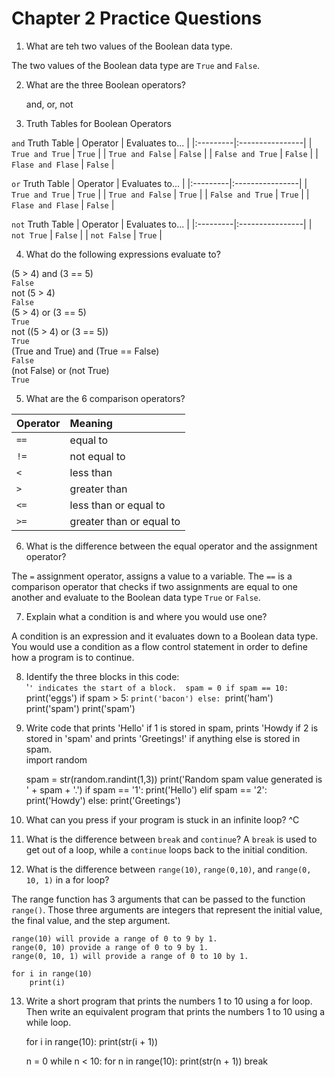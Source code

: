 # Chapter 2 Practice Questions

1. What are teh two values of the Boolean data type.  

The two values of the Boolean data type are `True` and `False`. 

2. What are the three Boolean operators? 

    and, or, not

3. Truth Tables for Boolean Operators

`and` Truth Table
| Operator | Evaluates to... |
|:---------|:----------------|
| `True and True` | `True` |
| `True and False` | `False` |
| `False and True` | `False` |
| `Flase and Flase` | `False` |

`or` Truth Table
| Operator | Evaluates to... |
|:---------|:----------------|
| `True and True` | `True` |
| `True and False` | `True` |
| `False and True` | `True` |
| `Flase and Flase` | `False` |  

`not` Truth Table
| Operator | Evaluates to... |
|:---------|:----------------|
| `not True` | `False` |
| `not False` | `True` |

4. What do the following expressions evaluate to? 

(5 > 4) and (3 == 5)  
`False`  
not (5 > 4)  
`False `  
(5 > 4) or (3 == 5)   
`True  `  
not ((5 > 4) or (3 == 5))    
`True `   
(True and True) and (True == False)    
`False  `  
(not False) or (not True)    
`True  `  

5. What are the 6 comparison operators? 

| Operator | Meaning |
|:---------|:--------|
| `==` | equal to |
| `!=` | not equal to |
| `<`  | less than |
| `>`  | greater than |
| `<=` | less than or equal to |
| `>=` | greater than or equal to |  

6.  What is the difference between the equal operator and the assignment operator?   

The `=` assignment operator, assigns a value to a variable.  The `==` is a comparison operator that checks if two assignments are equal to one another and evaluate to the Boolean data type `True` or `False`.  

7. Explain what a condition is and where you would use one?  

A condition is an expression and it evaluates down to a Boolean data type. You would use a condition as a flow control statement in order to define how a program is to continue.  

8. Identify the three blocks in this code:  
'`' indicates the start of a block. 
    spam = 0
    if spam == 10:
        `print('eggs')
        if spam > 5:
            `print('bacon')
        else:
            `print('ham')
        print('spam')
    print('spam')  

9. Write code that prints 'Hello' if 1 is stored in spam, prints 'Howdy if 2 is stored in 'spam' and prints 'Greetings!' if anything else is stored in spam.  
    import random

    spam = str(random.randint(1,3))
    print('Random spam value generated is ' + spam + '.')
    if spam == '1':
        print('Hello')
    elif spam == '2':
        print('Howdy')
    else:
        print('Greetings')  

10. What can you press if your program is stuck in an infinite loop?
^C  

11. What is the difference between `break` and `continue`? 
A `break` is used to get out of a loop, while a `continue` loops back to the initial condition. 

12. What is the difference between `range(10)`, `range(0,10)`, and `range(0, 10, 1)` in a for loop?  

The range function has 3 arguments that can be passed to the function `range()`.  Those three arguments are integers that represent the initial value, the final value, and the step argument.  

    range(10) will provide a range of 0 to 9 by 1.  
    range(0, 10) provide a range of 0 to 9 by 1. 
    range(0, 10, 1) will provide a range of 0 to 10 by 1. 

    for i in range(10)
        print(i)

13. Write a short program that prints the numbers 1 to 10 using a for loop. Then write an equivalent program that prints the numbers 1 to 10 using a while loop.  

    for i in range(10):
        print(str(i + 1))


    n = 0
    while n < 10:
        for n in range(10):
            print(str(n + 1))
        break 

